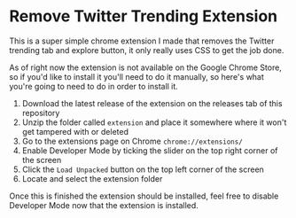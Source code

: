 # Remove Twitter Trending Extension

This is a super simple chrome extension I made that removes the Twitter trending tab and explore button, it only really uses CSS to get the job done.

As of right now the extension is not available on the Google Chrome Store, so if you'd like to install it you'll need to do it manually, so here's what you're going to need to do in order to install it.

 1. Download the latest release of the extension on the releases tab of this repository
 2. Unzip the folder called `extension` and place it somewhere where it won't get tampered with or deleted
 3. Go to the extensions page on Chrome `chrome://extensions/`
 4. Enable Developer Mode by ticking the slider on the top right corner of the screen
 5. Click the `Load Unpacked` button on the top left corner of the screen
 6. Locate and select the extension folder

Once this is finished the extension should be installed, feel free to disable Developer Mode now that the extension is installed.